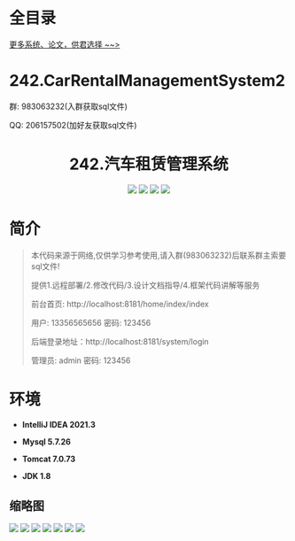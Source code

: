 # 全目录

[更多系统、论文，供君选择 ~~>](https://www.yuque.com/wisebit/blog)

# 242.CarRentalManagementSystem2

<p>群: 983063232(入群获取sql文件)</p>
<p>QQ: 206157502(加好友获取sql文件)</p>

<p><h1 align="center">242.汽车租赁管理系统</h1></p>


<p align="center">
	<img src="https://img.shields.io/badge/jdk-1.8-orange.svg"/>
    <img src="https://img.shields.io/badge/springboot-5.x-lightgrey.svg"/>
    <img src="https://img.shields.io/badge/html-3.x-blue.svg"/>
    <img src="https://img.shields.io/badge/mybatis-5.x-yellow.svg"/>
</p>

# 简介

> 本代码来源于网络,仅供学习参考使用,请入群(983063232)后联系群主索要sql文件!
>
> 提供1.远程部署/2.修改代码/3.设计文档指导/4.框架代码讲解等服务
> 
> 前台首页: http://localhost:8181/home/index/index
> 
> 用户: 13356565656 密码: 123456
>
> 后端登录地址：http://localhost:8181/system/login
>
> 管理员: admin   密码: 123456
>

# 环境

- <b>IntelliJ IDEA 2021.3</b>

- <b>Mysql 5.7.26</b>

- <b>Tomcat 7.0.73</b>

- <b>JDK 1.8</b>




## 缩略图

![](https://bitwise.oss-cn-heyuan.aliyuncs.com/2024/9/10/73e64c36-eb8f-422c-b2a2-4cf791562faf.png)
![](https://bitwise.oss-cn-heyuan.aliyuncs.com/2024/9/10/0934150a-2ae8-4d0f-968d-c946cd5fa9c2.png)
![](https://bitwise.oss-cn-heyuan.aliyuncs.com/2024/9/10/37ec4b24-4a8c-4bac-92e1-c522579c9c53.png)
![](https://bitwise.oss-cn-heyuan.aliyuncs.com/2024/9/10/b637393e-ecf4-4199-a4f4-8f3737a8ddd1.png)
![](https://bitwise.oss-cn-heyuan.aliyuncs.com/2024/9/10/e5a1cc9e-3ef5-4129-9db1-fb7a4eb8103d.png)
![](https://bitwise.oss-cn-heyuan.aliyuncs.com/2024/9/10/342b9eb6-94e8-4dff-910d-12c34ab2530f.png)
![](https://bitwise.oss-cn-heyuan.aliyuncs.com/2024/9/10/36d88938-729c-462f-a3bc-c71afc21ff6c.png)






